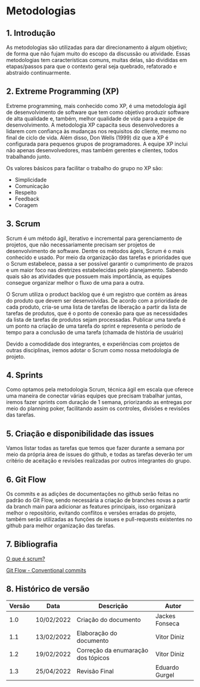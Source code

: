 # Metodologias

## 1. Introdução

As metodologias são utilizadas para dar direcionamento á algum objetivo; de forma que não fujam muito do escopo da discussão ou atividade. Essas metodologias tem características comuns, muitas delas, são divididas em etapas/passos para que o contexto geral seja quebrado, refatorado e abstraido continuarmente.

## 2. Extreme Programming (XP)

Extreme programming, mais conhecido como XP, é uma metodologia ágil de desenvolvimento de software que tem como objetivo produzir software de alta qualidade e, também, melhor qualidade de vida para a equipe de desenvolvimento. A metodologia XP capacita seus desenvolvedores a lidarem com confiança às mudanças nos requisitos do cliente, mesmo no final de ciclo de vida. Além disso, Don Wells (1999) diz que a XP é configurada para pequenos grupos de programadores. A equipe XP inclui não apenas desenvolvedores, mas também gerentes e clientes, todos trabalhando junto.

Os valores básicos para facilitar o trabalho do grupo no XP são:

- Simplicidade
- Comunicação
- Respeito
- Feedback
- Coragem

## 3. Scrum

Scrum é um método ágil, iterativo e incremental para gerenciamento de projetos, que não necessariamente precisam ser projetos de desenvolvimento de software. Dentre os métodos ágeis, Scrum é o mais conhecido e usado. Por meio da organização das tarefas e prioridades que o Scrum estabelece, passa a ser possível garantir o cumprimento de prazos e um maior foco nas diretrizes estabelecidas pelo planejamento. Sabendo quais são as atividades que possuem mais importância, as equipes consegue organizar melhor o fluxo de uma para a outra.

O Scrum utiliza o product backlog que é um registro que contém as áreas do produto que devem ser desenvolvidas. De acordo com a prioridade de cada produto, cria-se uma lista de tarefas de liberação a partir da lista de tarefas de produtos, que é o ponto de conexão para que as necessidades da lista de tarefas de produtos sejam processadas. Publicar uma tarefa é um ponto na criação de uma tarefa do sprint e representa o período de tempo para a conclusão de uma tarefa (chamada de história de usuário)

Devido a comodidade dos integrantes, e experiências com projetos de outras disciplinas, iremos adotar o Scrum como nossa metodologia de projeto.

## 4. Sprints

Como optamos pela metodologia Scrum, técnica ágil em escala que oferece uma maneira de conectar várias equipes que precisam trabalhar juntas, iremos fazer sprints com duração de 1 semana, priorizando as entregas por meio do planning poker, facilitando assim os controles, divisões e revisões das tarefas.

## 5. Criação e disponibilidade das issues

Vamos listar todas as tarefas que temos que fazer durante a semana por meio da própria área de issues do github, e todas as tarefas deverão ter um critério de aceitação e revisões realizadas por outros integrantes do grupo.

## 6. Git Flow

Os commits e as adições de documentações no github serão feitas no padrão do Git Flow, sendo necessária a criação de branches novas a partir da branch main para adicionar as features principais, isso organizará melhor o repositório, evitando conflitos e versões erradas do projeto, também serão utilizadas as funções de issues e pull-requests existentes no github para melhor organização das tarefas.

## 7. Bibliografia

[O que é scrum?](https://www.treasy.com.br/blog/scrum/)

[Git Flow - Conventional commits](https://gist.github.com/vtenq/7a93687108cb876f884c3ce75a8a8023)

## 8. Histórico de versão

| Versão | Data       | Descrição               | Autor          |
| ------ | ---------- | ----------------------- | -------------- |
| 1.0    | 10/02/2022 | Criação do documento    | Jackes Fonseca |
| 1.1    | 13/02/2022 | Elaboração do documento | Vitor Diniz    |
| 1.2    | 19/02/2022 | Correção da enumaração dos tópicos | Vitor Diniz    |
| 1.3    | 25/04/2022 | Revisão Final | Eduardo Gurgel    |
